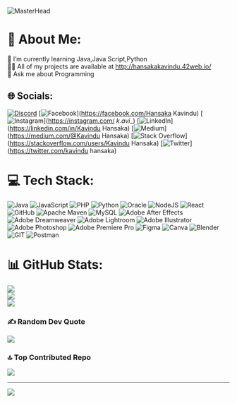 ![MasterHead](https://visme.co/blog/wp-content/uploads/2019/10/animated-presentation-software-header-wide.gif)

# 💫 About Me:
🌱 I’m currently learning Java,Java Script,Python<br>👨‍💻 All of my projects are available at http://hansakakavindu.42web.io/<br>💬 Ask me about Programming


## 🌐 Socials:
[![Discord](https://img.shields.io/badge/Discord-%237289DA.svg?logo=discord&logoColor=white)](https://discord.gg/https://discord.gg/PRT6AT2qaT) [![Facebook](https://img.shields.io/badge/Facebook-%231877F2.svg?logo=Facebook&logoColor=white)](https://facebook.com/Hansaka Kavindu) [![Instagram](https://img.shields.io/badge/Instagram-%23E4405F.svg?logo=Instagram&logoColor=white)](https://instagram.com/ _k.avi__) [![LinkedIn](https://img.shields.io/badge/LinkedIn-%230077B5.svg?logo=linkedin&logoColor=white)](https://linkedin.com/in/Kavindu Hansaka) [![Medium](https://img.shields.io/badge/Medium-12100E?logo=medium&logoColor=white)](https://medium.com/@Kavindu Hansaka) [![Stack Overflow](https://img.shields.io/badge/-Stackoverflow-FE7A16?logo=stack-overflow&logoColor=white)](https://stackoverflow.com/users/Kavindu Hansaka) [![Twitter](https://img.shields.io/badge/Twitter-%231DA1F2.svg?logo=Twitter&logoColor=white)](https://twitter.com/kavindu hansaka) 

# 💻 Tech Stack:
![Java](https://img.shields.io/badge/java-%23ED8B00.svg?style=for-the-badge&logo=java&logoColor=white) ![JavaScript](https://img.shields.io/badge/javascript-%23323330.svg?style=for-the-badge&logo=javascript&logoColor=%23F7DF1E) ![PHP](https://img.shields.io/badge/php-%23777BB4.svg?style=for-the-badge&logo=php&logoColor=white) ![Python](https://img.shields.io/badge/python-3670A0?style=for-the-badge&logo=python&logoColor=ffdd54) ![Oracle](https://img.shields.io/badge/Oracle-F80000?style=for-the-badge&logo=oracle&logoColor=white) ![NodeJS](https://img.shields.io/badge/node.js-6DA55F?style=for-the-badge&logo=node.js&logoColor=white) ![React](https://img.shields.io/badge/react-%2320232a.svg?style=for-the-badge&logo=react&logoColor=%2361DAFB) ![GitHub](https://img.shields.io/badge/GitHub-%23121011.svg?style=for-the-badge&logo=github&logoColor=white) ![Apache Maven](https://img.shields.io/badge/Apache%20Maven-C71A36?style=for-the-badge&logo=Apache%20Maven&logoColor=white) ![MySQL](https://img.shields.io/badge/mysql-%2300f.svg?style=for-the-badge&logo=mysql&logoColor=white) ![Adobe After Effects](https://img.shields.io/badge/Adobe%20After%20Effects-9999FF.svg?style=for-the-badge&logo=Adobe%20After%20Effects&logoColor=white) ![Adobe Dreamweaver](https://img.shields.io/badge/Adobe%20Dreamweaver-FF61F6.svg?style=for-the-badge&logo=Adobe%20Dreamweaver&logoColor=white) ![Adobe Lightroom](https://img.shields.io/badge/Adobe%20Lightroom-31A8FF.svg?style=for-the-badge&logo=Adobe%20Lightroom&logoColor=white) ![Adobe Illustrator](https://img.shields.io/badge/adobeillustrator-%23FF9A00.svg?style=for-the-badge&logo=adobeillustrator&logoColor=white) ![Adobe Photoshop](https://img.shields.io/badge/adobephotoshop-%2331A8FF.svg?style=for-the-badge&logo=adobephotoshop&logoColor=white) ![Adobe Premiere Pro](https://img.shields.io/badge/Adobe%20Premiere%20Pro-9999FF.svg?style=for-the-badge&logo=Adobe%20Premiere%20Pro&logoColor=white) 	![Figma](https://img.shields.io/badge/figma-%23F24E1E.svg?style=for-the-badge&logo=figma&logoColor=white) ![Canva](https://img.shields.io/badge/Canva-%2300C4CC.svg?style=for-the-badge&logo=Canva&logoColor=white) ![Blender](https://img.shields.io/badge/blender-%23F5792A.svg?style=for-the-badge&logo=blender&logoColor=white) ![GIT](https://img.shields.io/badge/Git-fc6d26?style=for-the-badge&logo=git&logoColor=white) ![Postman](https://img.shields.io/badge/Postman-FF6C37?style=for-the-badge&logo=postman&logoColor=white)
# 📊 GitHub Stats:
![](https://github-readme-stats.vercel.app/api?username=K4VI12&theme=react&hide_border=false&include_all_commits=true&count_private=true)<br/>
![](https://github-readme-streak-stats.herokuapp.com/?user=K4VI12&theme=react&hide_border=false)<br/>
![](https://github-readme-stats.vercel.app/api/top-langs/?username=K4VI12&theme=react&hide_border=false&include_all_commits=true&count_private=true&layout=compact)

### ✍️ Random Dev Quote
![](https://quotes-github-readme.vercel.app/api?type=horizontal&theme=radical)

### 🔝 Top Contributed Repo
![](https://github-contributor-stats.vercel.app/api?username=K4VI12&limit=5&theme=dark&combine_all_yearly_contributions=true)

---
[![](https://visitcount.itsvg.in/api?id=K4VI12&icon=0&color=0)](https://visitcount.itsvg.in)

<!-- Proudly created with GPRM ( https://gprm.itsvg.in ) -->
